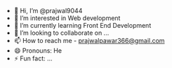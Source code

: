 - 👋 Hi, I’m @prajwal9044
- 👀 I’m interested in Web development
- 🌱 I’m currently learning Front End Development
- 💞️ I’m looking to collaborate on ...
- 📫 How to reach me - prajwalpawar366@gmail.com
- 😄 Pronouns: He
- ⚡ Fun fact: ...

<!---
prajwal9044/prajwal9044 is a ✨ special ✨ repository because its `README.md` (this file) appears on your GitHub profile.
You can click the Preview link to take a look at your changes.
--->
